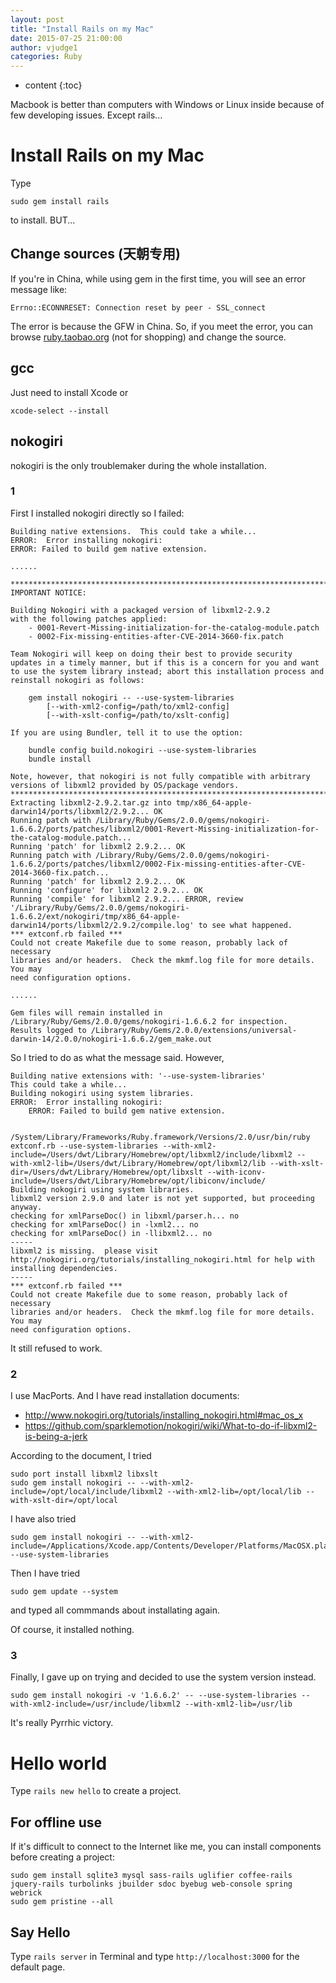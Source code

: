 ```yaml
---
layout: post
title: "Install Rails on my Mac"
date: 2015-07-25 21:00:00
author: vjudge1
categories: Ruby
---
```

* content
{:toc}

Macbook is better than computers with Windows or Linux inside because of few developing issues. Except rails...



# Install Rails on my Mac

Type

    sudo gem install rails

to install. BUT...

## Change sources (天朝专用)

If you're in China, while using gem in the first time, you will see an error message like:

    Errno::ECONNRESET: Connection reset by peer - SSL_connect

The error is because the GFW in China. So, if you meet the error, you can browse [ruby.taobao.org](https://ruby.taobao.org) (not for shopping) and change the source.

## gcc

Just need to install Xcode or

    xcode-select --install

## nokogiri

nokogiri is the only troublemaker during the whole installation.

### 1

First I installed nokogiri directly so I failed:

    Building native extensions.  This could take a while...
    ERROR:  Error installing nokogiri:
    ERROR: Failed to build gem native extension.

    ......

    ************************************************************************
    IMPORTANT NOTICE:

    Building Nokogiri with a packaged version of libxml2-2.9.2
    with the following patches applied:
        - 0001-Revert-Missing-initialization-for-the-catalog-module.patch
        - 0002-Fix-missing-entities-after-CVE-2014-3660-fix.patch

    Team Nokogiri will keep on doing their best to provide security
    updates in a timely manner, but if this is a concern for you and want
    to use the system library instead; abort this installation process and
    reinstall nokogiri as follows:

        gem install nokogiri -- --use-system-libraries
            [--with-xml2-config=/path/to/xml2-config]
            [--with-xslt-config=/path/to/xslt-config]

    If you are using Bundler, tell it to use the option:

        bundle config build.nokogiri --use-system-libraries
        bundle install

    Note, however, that nokogiri is not fully compatible with arbitrary
    versions of libxml2 provided by OS/package vendors.
    ************************************************************************
    Extracting libxml2-2.9.2.tar.gz into tmp/x86_64-apple-darwin14/ports/libxml2/2.9.2... OK
    Running patch with /Library/Ruby/Gems/2.0.0/gems/nokogiri-1.6.6.2/ports/patches/libxml2/0001-Revert-Missing-initialization-for-the-catalog-module.patch...
    Running 'patch' for libxml2 2.9.2... OK
    Running patch with /Library/Ruby/Gems/2.0.0/gems/nokogiri-1.6.6.2/ports/patches/libxml2/0002-Fix-missing-entities-after-CVE-2014-3660-fix.patch...
    Running 'patch' for libxml2 2.9.2... OK
    Running 'configure' for libxml2 2.9.2... OK
    Running 'compile' for libxml2 2.9.2... ERROR, review '/Library/Ruby/Gems/2.0.0/gems/nokogiri-1.6.6.2/ext/nokogiri/tmp/x86_64-apple-darwin14/ports/libxml2/2.9.2/compile.log' to see what happened.
    *** extconf.rb failed ***
    Could not create Makefile due to some reason, probably lack of necessary
    libraries and/or headers.  Check the mkmf.log file for more details.  You may
    need configuration options.

    ......

    Gem files will remain installed in /Library/Ruby/Gems/2.0.0/gems/nokogiri-1.6.6.2 for inspection.
    Results logged to /Library/Ruby/Gems/2.0.0/extensions/universal-darwin-14/2.0.0/nokogiri-1.6.6.2/gem_make.out

So I tried to do as what the message said. However,

    Building native extensions with: '--use-system-libraries'
    This could take a while...
    Building nokogiri using system libraries.
    ERROR:  Error installing nokogiri:
        ERROR: Failed to build gem native extension.

        /System/Library/Frameworks/Ruby.framework/Versions/2.0/usr/bin/ruby extconf.rb --use-system-libraries --with-xml2-include=/Users/dwt/Library/Homebrew/opt/libxml2/include/libxml2 --with-xml2-lib=/Users/dwt/Library/Homebrew/opt/libxml2/lib --with-xslt-dir=/Users/dwt/Library/Homebrew/opt/libxslt --with-iconv-include=/Users/dwt/Library/Homebrew/opt/libiconv/include/
    Building nokogiri using system libraries.
    libxml2 version 2.9.0 and later is not yet supported, but proceeding anyway.
    checking for xmlParseDoc() in libxml/parser.h... no
    checking for xmlParseDoc() in -lxml2... no
    checking for xmlParseDoc() in -llibxml2... no
    -----
    libxml2 is missing.  please visit http://nokogiri.org/tutorials/installing_nokogiri.html for help with installing dependencies.
    -----
    *** extconf.rb failed ***
    Could not create Makefile due to some reason, probably lack of necessary
    libraries and/or headers.  Check the mkmf.log file for more details.  You may
    need configuration options.

It still refused to work.

### 2

I use MacPorts. And I have read installation documents:

* http://www.nokogiri.org/tutorials/installing_nokogiri.html#mac_os_x
* https://github.com/sparklemotion/nokogiri/wiki/What-to-do-if-libxml2-is-being-a-jerk

According to the document, I tried

    sudo port install libxml2 libxslt
    sudo gem install nokogiri -- --with-xml2-include=/opt/local/include/libxml2 --with-xml2-lib=/opt/local/lib --with-xslt-dir=/opt/local

I have also tried

    sudo gem install nokogiri -- --with-xml2-include=/Applications/Xcode.app/Contents/Developer/Platforms/MacOSX.platform/Developer/SDKs/MacOSX10.10.sdk/usr/include/libxml2 --use-system-libraries

Then I have tried

    sudo gem update --system

and typed all commmands about installating again.

Of course, it installed nothing.

### 3

Finally, I gave up on trying and decided to use the system version instead.

    sudo gem install nokogiri -v '1.6.6.2' -- --use-system-libraries --with-xml2-include=/usr/include/libxml2 --with-xml2-lib=/usr/lib

It's really Pyrrhic victory.

# Hello world

Type `rails new hello` to create a project.

## For offline use

If it's difficult to connect to the Internet like me, you can install components before creating a project:

    sudo gem install sqlite3 mysql sass-rails uglifier coffee-rails jquery-rails turbolinks jbuilder sdoc byebug web-console spring webrick
    sudo gem pristine --all

## Say Hello

Type `rails server` in Terminal and type `http://localhost:3000` for the default page.
